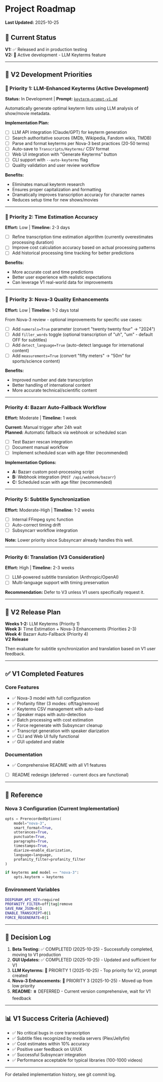 # Project Roadmap

**Last Updated:** 2025-10-25

## 🎯 Current Status
**V1:** ✅ Released and in production testing  
**V2:** 🔄 Active development - LLM Keyterms feature

---

## 🚀 V2 Development Priorities

### 🥇 Priority 1: LLM-Enhanced Keyterms (Active Development)
**Status:** In Development | **Prompt:** [`keyterm-prompt-v1.md`](keyterm-prompt-v1.md)

Automatically generate optimal keyterm lists using LLM analysis of show/movie metadata.

**Implementation Plan:**
- [ ] LLM API integration (Claude/GPT) for keyterm generation
- [ ] Search authoritative sources (IMDb, Wikipedia, Fandom wikis, TMDB)
- [ ] Parse and format keyterms per Nova-3 best practices (20-50 terms)
- [ ] Auto-save to `Transcripts/Keyterms/` CSV format
- [ ] Web UI integration with "Generate Keyterms" button
- [ ] CLI support with `--auto-keyterms` flag
- [ ] Quality validation and user review workflow

**Benefits:**
- Eliminates manual keyterm research
- Ensures proper capitalization and formatting
- Dramatically improves transcription accuracy for character names
- Reduces setup time for new shows/movies

---

### 🥈 Priority 2: Time Estimation Accuracy
**Effort:** Low | **Timeline:** 2-3 days

- [ ] Refine transcription time estimation algorithm (currently overestimates processing duration)
- [ ] Improve cost calculation accuracy based on actual processing patterns
- [ ] Add historical processing time tracking for better predictions

**Benefits:**
- More accurate cost and time predictions
- Better user experience with realistic expectations
- Can leverage V1 real-world data for improvements

---

### 🥉 Priority 3: Nova-3 Quality Enhancements
**Effort:** Low | **Timeline:** 1-2 days total

From Nova-3 review - optional improvements for specific use cases:
- [ ] Add `numerals=True` parameter (convert "twenty twenty four" → "2024")
- [ ] Add `filler_words` toggle (optional transcription of "uh", "um" - default OFF for subtitles)
- [ ] Add `detect_language=True` (auto-detect language for international content)
- [ ] Add `measurements=True` (convert "fifty meters" → "50m" for sports/science content)

**Benefits:**
- Improved number and date transcription
- Better handling of international content
- More accurate technical/scientific content

---

### Priority 4: Bazarr Auto-Fallback Workflow
**Effort:** Moderate | **Timeline:** 1 week

**Current:** Manual trigger after 24h wait  
**Planned:** Automatic fallback via webhook or scheduled scan

- [ ] Test Bazarr rescan integration
- [ ] Document manual workflow
- [ ] Implement scheduled scan with age filter (recommended)

**Implementation Options:**
- **A:** Bazarr custom post-processing script
- **B:** Webhook integration (`POST /api/webhook/bazarr`)
- **C:** Scheduled scan with age filter (recommended)

---

### Priority 5: Subtitle Synchronization
**Effort:** Moderate-High | **Timeline:** 1-2 weeks

- [ ] Internal FFmpeg sync function
- [ ] Auto-correct timing drift
- [ ] Subsyncarr workflow integration

**Note:** Lower priority since Subsyncarr already handles this well.

---

### Priority 6: Translation (V3 Consideration)
**Effort:** High | **Timeline:** 2-3 weeks

- [ ] LLM-powered subtitle translation (Anthropic/OpenAI)
- [ ] Multi-language support with timing preservation

**Recommendation:** Defer to V3 unless V1 users specifically request it.

---

## 📅 V2 Release Plan

**Weeks 1-2:** LLM Keyterms (Priority 1)  
**Week 3:** Time Estimation + Nova-3 Enhancements (Priorities 2-3)  
**Week 4:** Bazarr Auto-Fallback (Priority 4)  
**V2 Release**

Then evaluate for subtitle synchronization and translation based on V1 user feedback.

---

## ✅ V1 Completed Features

### Core Features
- ✅ Nova-3 model with full configuration
- ✅ Profanity filter (3 modes: off/tag/remove)
- ✅ Keyterms CSV management with auto-load
- ✅ Speaker maps with auto-detection
- ✅ Batch processing with cost estimation
- ✅ Force regenerate with Subsyncarr cleanup
- ✅ Transcript generation with speaker diarization
- ✅ CLI and Web UI fully functional
- ✅ GUI updated and stable

### Documentation
- ✅ Comprehensive README with all V1 features
- [ ] README redesign (deferred - current docs are functional)

---

## 📝 Reference

### Nova 3 Configuration (Current Implementation)

```python
opts = PrerecordedOptions(
    model="nova-3",
    smart_format=True,
    utterances=True,
    punctuate=True,
    paragraphs=True,
    timestamps=True,
    diarize=enable_diarization,
    language=language,
    profanity_filter=profanity_filter
)

if keyterms and model == "nova-3":
    opts.keyterm = keyterms
```

### Environment Variables

```bash
DEEPGRAM_API_KEY=required
PROFANITY_FILTER=off|tag|remove
SAVE_RAW_JSON=0|1
ENABLE_TRANSCRIPT=0|1
FORCE_REGENERATE=0|1
```

---

## 🎯 Decision Log

1. **Beta Testing:** ✅ COMPLETED (2025-10-25) - Successfully completed, moving to V1 production
2. **GUI Updates:** ✅ COMPLETED (2025-10-25) - Updated and sufficient for V1
3. **LLM Keyterms:** 🚀 PRIORITY 1 (2025-10-25) - Top priority for V2, prompt created
4. **Nova-3 Enhancements:** 🎯 PRIORITY 3 (2025-10-25) - Moved up from low priority
5. **README:** ⏸️ DEFERRED - Current version comprehensive, wait for V1 feedback

---

## 📊 V1 Success Criteria (Achieved)

- ✅ No critical bugs in core transcription
- ✅ Subtitle files recognized by media servers (Plex/Jellyfin)
- ✅ Cost estimates within 10% accuracy
- ✅ Positive user feedback on UI/UX
- ✅ Successful Subsyncarr integration
- ✅ Performance acceptable for typical libraries (100-1000 videos)

---

For detailed implementation history, see git commit log.
